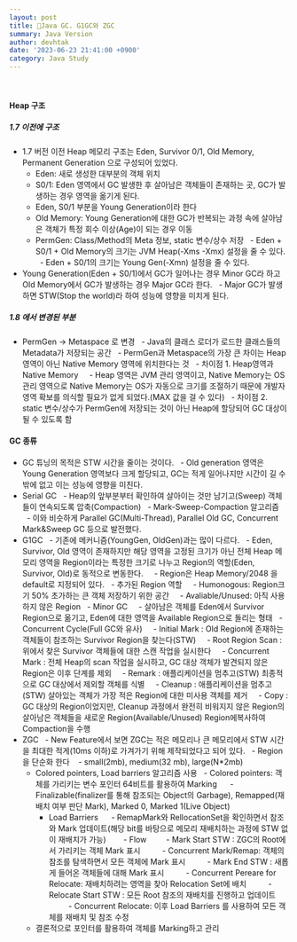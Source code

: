 ```yaml
---
layout: post
title: Java GC. G1GC와 ZGC
summary: Java Version
author: devhtak
date: '2023-06-23 21:41:00 +0900'
category: Java Study
---
```

 
#### Heap 구조
##### 1.7 이전에 구조
- 1.7 버전 이전 Heap 메모리 구조는 Eden, Survivor 0/1, Old Memory, Permanent Generation 으로 구성되어 있었다.
  - Eden: 새로 생성한 대부분의 객체 위치
  - S0/1: Eden 영역에서 GC 발생한 후 살아남은 객체들이 존재하는 곳, GC가 발생하는 경우 영역을 옮기게 된다.
  - Eden, S0/1 부분을 Young Generation이라 한다
  - Old Memory: Young Generation에 대한 GC가 반복되는 과정 속에 살아남은 객체가 특정 회수 이상(Age)이 되는 경우 이동
  - PermGen: Class/Method의 Meta 정보, static 변수/상수 저장
  - Eden + S0/1 + Old Memory의 크기는 JVM Heap(-Xms -Xmx) 설정을 줄 수 있다.
  - Eden + S0/1의 크기는 Young Gen(-Xmn) 설정을 줄 수 있다.
- Young Generation(Eden + S0/1)에서 GC가 일어나는 경우 Minor GC라 하고 Old Memory에서 GC가 발생하는 경우 Major GC라 한다.
  - Major GC가 발생하면 STW(Stop the world)라 하여 성능에 영향을 미치게 된다.
 
##### 1.8 에서 변경된 부분
- PermGen -> Metaspace 로 변경
  - Java의 클래스 로더가 로드한 클래스들의 Metadata가 저장되는 공간
  - PermGen과 Metaspace의 가장 큰 차이는 Heap 영역이 아닌 Native Memory 영역에 위치한다는 것
  - 차이점 1. Heap영역과 Native Memory
    - Heap 영역은 JVM 관리 영역이고, Native Memory는 OS 관리 영역으로 Native Memory는 OS가 자동으로 크기를 조절하기 때문에 개발자 영역 확보를 의식할 필요가 없게 되었다.(MAX 값을 걸 수 있다)
  - 차이점 2. static 변수/상수가 PermGen에 저장되는 것이 아닌 Heap에 할당되어 GC 대상이 될 수 있도록 함
 
#### GC 종류
- GC 튜닝의 목적은 STW 시간을 줄이는 것이다.
  - Old generation 영역은 Young Generation 영역보다 크게 할당되고, GC는 적게 일어나지만 시간이 길 수 밖에 없고 이는 성능에 영향을 미친다.
- Serial GC
  - Heap의 앞부분부터 확인하여 살아이는 것만 남기고(Sweep) 객체들이 연속되도록 압축(Compaction)
  - Mark-Sweep-Compaction 알고리즘
  - 이와 비슷하게 Parallel GC(Multi-Thread), Parallel Old GC, Concurrent Mark&Sweep GC 등으로 발전했다.
- G1GC
  - 기존에 메커니즘(YoungGen, OldGen)과는 많이 다르다.
  - Eden, Survivor, Old 영역이 존재하지만 해당 영역을 고정된 크기가 아닌 전체 Heap 메모리 영역을 Region이라는 특정한 크기로 나누고 Region의 역할(Eden, Survivor, Old)로 동적으로 변동한다.
    - Region은 Heap Memory/2048 을 default로 지정되어 있다.
  - 추가된 Region 역할
    - Humonogous: Region크기 50% 초가하는 큰 객체 저장하기 위한 공간
    - Avaliable/Unused: 아직 사용하지 않은 Region
  - Minor GC
    - 살아남은 객체를 Eden에서 Survivor Region으로 옮기고, Eden에 대한 영역을 Available Region으로 돌리는 형태
  - Concurrent Cycle(Full GC와 유사)
    - Initial Mark : Old Region에 존재하는 객체들이 참조하는 Survivor Region을 찾는다(STW)
    - Root Region Scan : 위에서 찾은 Survivor 객체들에 대한 스캔 작업을 실시한다
    - Concurrent Mark : 전체 Heap의 scan 작업을 실시하고, GC 대상 객체가 발견되지 않은 Region은 이후 단계를 제외
    - Remark : 애플리케이션을 멈추고(STW) 최종적으로 GC 대상에서 제외할 객체를 식별
    - Cleanup : 애플리케이션을 멈추고(STW) 살아있는 객체가 가장 적은 Region에 대한 미사용 객체를 제거
    - Copy : GC 대상의 Region이었지만, Cleanup 과정에서 완전히 비워지지 않은 Region의 살아남은 객체들을 새로운 Region(Available/Unused) Region에복사하여 Compaction을 수행
- ZGC
  - New Feature에서 보면 ZGC는 적은 메모리나 큰 메모리에서 STW 시간을 최대한 적게(10ms 이하)로 가겨가기 위해 제작되었다고 되어 있다.
  - Region을 단순화 한다
    - small(2mb), medium(32 mb), large(N*2mb)
  - Colored pointers, Load barriers 알고리즘 사용
    - Colored pointers: 객체를 가리키는 변수 포인터 64비트를 활용하여 Marking
      - Finalizable(finalizer를 통해 참조되는 Object의 Garbage), Remapped(재배치 여부 판단 Mark), Marked 0, Marked 1(Live Object)
    - Load Barriers
      - RemapMark와 RellocationSet을 확인하면서 참조와 Mark 업데이트(해당 bit를 바탕으로 메모리 재배치하는 과정에 STW 없이 재배치가 가능)
       - Flow
         - Mark Start STW : ZGC의 Root에서 가리키는 객체 Mark 표시
         - Concurrent Mark/Remap: 객체의 참조를 탐색하면서 모든 객체에 Mark 표시
         - Mark End STW : 새롭게 들어온 객체들에 대해 Mark 표시
         - Concurrent Pereare for Relocate: 재배치하려는 영역을 찾아 Relocation Set에 배치
         - Relocate Start STW : 모든 Root 참조의 재배치를 진행하고 업데이트
         - Concurrent Relocate: 이후 Load Barriers 를 사용하여 모든 객체를 재배치 및 참조 수정
  - 결론적으로 포인터를 활용하여 객체를 Marking하고 관리
